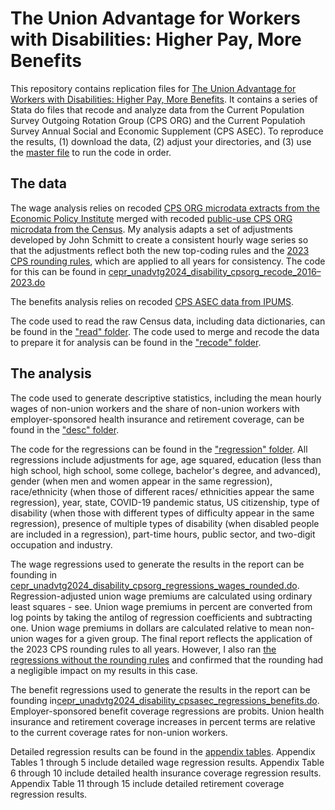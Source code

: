 # The Union Advantage for Workers with Disabilities: Higher Pay, More Benefits
This repository contains replication files for [The Union Advantage for Workers with Disabilities: Higher Pay, More Benefits](https://cepr.net/report/the-union-advantage-for-workers-with-disabilities-higher-pay-more-benefits). It contains a series of Stata do files that recode and analyze data from the Current Population Survey Outgoing Rotation Group (CPS ORG) and the Current Populatioh Survey Annual Social and Economic Supplement (CPS ASEC). To reproduce the results, (1) download the data, (2) adjust your directories, and (3) use the [master file](/cepr_unadvtg2024_disability_master.do) to run the code in order.

## The data
The wage analysis relies on recoded [CPS ORG microdata extracts from the Economic Policy Institute](https://microdata.epi.org/) merged with recoded [public-use CPS ORG microdata from the Census](https://www.census.gov/data/datasets/time-series/demo/cps/cps-basic.html). My analysis adapts a set of adjustments developed by John Schmitt to create a consistent hourly wage series so that the adjustments reflect both the new top-coding rules and the [2023 CPS rounding rules](https://www.census.gov/programs-surveys/cps/technical-documentation/user-notes/2023-cps-puf-changes.html), which are applied to all years for consistency. The code for this can be found in [cepr_unadvtg2024_disability_cpsorg_recode_2016–2023.do](recode/cepr_unadvtg2024_disability_cpsorg_recode_2016–2023.do)

The benefits analysis relies on recoded [CPS ASEC data from IPUMS](https://cps.ipums.org/cps). 

The code used to read the raw Census data, including data dictionaries, can be found in the ["read" folder](/read). The code used to merge and recode the data to prepare it for analysis can be found in the ["recode" folder](/recode).

## The analysis
The code used to generate descriptive statistics, including the mean hourly wages of non-union workers and the share of non-union workers with employer-sponsored health insurance and retirement coverage, can be found in the ["desc" folder](/desc).

The code for the regressions can be found in the ["regression" folder](/regression). All regressions include adjustments for age, age squared, education (less than high school, high school, some college, bachelor's degree, and advanced), gender (when men and women appear in the same regression), race/ethnicity (when those of different races/ ethnicities appear the same regression), year, state, COVID-19 pandemic status, US citizenship, type of disability (when those with different types of difficulty appear in the same regression), presence of multiple types of disability (when disabled people are included in a regression), part-time hours, public sector, and two-digit occupation and industry. 

The wage regressions used to generate the results in the report can be founding in [cepr_unadvtg2024_disability_cpsorg_regressions_wages_rounded.do](regression/cepr_unadvtg2024_disability_cpsorg_regressions_wages_rounded.do). Regression-adjusted union wage premiums are calculated using ordinary least squares - see. Union wage premiums in percent are converted from log points by taking the antilog of regression coefficients and subtracting one. Union wage premiums in dollars are calculated relative to mean non-union wages for a given group. The final report reflects the application of the 2023 CPS rounding rules to all years. However, I also ran [the regressions without the rounding rules](regression/cepr_unadvtg2024_disability_cpsorg_regressions_wages_unrounded.do) and confirmed that the rounding had a negligible impact on my results in this case.

The benefit regressions used to generate the results in the report can be founding in[cepr_unadvtg2024_disability_cpsasec_regressions_benefits.do](regression/cepr_unadvtg2024_disability_cpsasec_regressions_benefits.do). Employer-sponsored benefit coverage regressions are probits. Union health insurance and retirement coverage increases in percent terms are relative to the current coverage rates for non-union workers. 

Detailed regression results can be found in the [appendix tables](appendix/cepr_unadvtg2024_disability_appendix.xlsx). Appendix Tables 1 through 5 include detailed wage regression results. Appendix Table 6 through 10 include detailed health insurance coverage regression results. Appendix Table 11 through 15 include detailed retirement coverage regression results.

